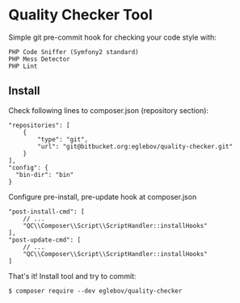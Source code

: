 Quality Checker Tool
====================

Simple git pre-commit hook for checking your code style with:

    PHP Code Sniffer (Symfony2 standard)
    PHP Mess Detector
    PHP Lint

Install
-------

Check following lines to composer.json (repository section):

    "repositories": [
        {
            "type": "git",
            "url": "git@bitbucket.org:eglebov/quality-checker.git"
        }
    ],
    "config": {
      "bin-dir": "bin"
    }

Configure pre-install, pre-update hook at composer.json

    "post-install-cmd": [
        // ...
        "QC\\Composer\\Script\\ScriptHandler::installHooks"
    ],
    "post-update-cmd": [
        // ...  
        "QC\\Composer\\Script\\ScriptHandler::installHooks"
    ]

That's it! Install tool and try to commit:

    $ composer require --dev eglebov/quality-checker

